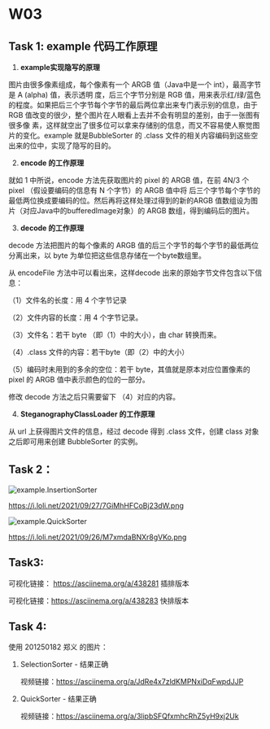 # W03

## Task 1: example 代码工作原理

1. **example实现隐写的原理**

图片由很多像素组成，每个像素有一个 ARGB 值（Java中是一个 int），最高字节是 A (alpha) 值，表示透明	度，后三个字节分别是 RGB 值，用来表示红/绿/蓝色的程度。如果把后三个字节每个字节的最后两位拿出来专门表示别的信息，由于 RGB 值改变的很少，整个图片在人眼看上去并不会有明显的差别，由于一张图有很多像	素，这样就空出了很多位可以拿来存储别的信息，而又不容易使人察觉图片的变化。example 就是BubbleSorter 的 .class 文件的相关内容编码到这些空出来的位中，实现了隐写的目的。



2.  **encode 的工作原理**

就如 1 中所说，encode 方法先获取图片的 pixel 的 ARGB 值，在前 4N/3 个 pixel （假设要编码的信息有 N 个字节）的 ARGB 值中将 后三个字节每个字节的最低两位换成要编码的位。然后再将这样处理过得到的新的ARGB 值数组设为图片（对应Java中的bufferedImage对象）的 ARGB 数组，得到编码后的图片。



3. **decode 的工作原理**

decode 方法把图片的每个像素的 ARGB 值的后三个字节的每个字节的最低两位分离出来，以 byte 为单位把这些信息存储在一个byte数组里。

从 encodeFile 方法中可以看出来，这样decode 出来的原始字节文件包含以下信息：

（1）文件名的长度：用 4 个字节记录

（2）文件内容的长度：用 4 个字节记录。

（3）文件名：若干 byte （即（1）中的大小），由 char 转换而来。

（4）.class 文件的内容：若干byte（即（2）中的大小）

（5）编码时未用到的多余的空位：若干 byte，其值就是原本对应位置像素的 pixel 的 ARGB 值中表示颜色的位的一部分。

修改 decode 方法之后只需要留下 （4）对应的内容。



4.  **SteganographyClassLoader 的工作原理**

   从 url 上获得图片文件的信息，经过 decode 得到 .class 文件，创建 class 对象之后即可用来创建 BubbleSorter 的实例。

   



## Task 2：

![example.InsertionSorter](https://i.loli.net/2021/09/27/7GiMhHFCoBj23dW.png)

https://i.loli.net/2021/09/27/7GiMhHFCoBj23dW.png



![example.QuickSorter](https://i.loli.net/2021/09/26/M7xmdaBNXr8gVKo.png)

https://i.loli.net/2021/09/26/M7xmdaBNXr8gVKo.png

## Task3:

可视化链接： https://asciinema.org/a/438281 插排版本

可视化链接：https://asciinema.org/a/438283 快排版本

## Task 4:

使用 201250182 郑义 的图片：

1. SelectionSorter - 结果正确

   视频链接：https://asciinema.org/a/JdRe4x7zldKMPNxiDqFwpdJJP

2. QuickSorter - 结果正确

   视频链接：https://asciinema.org/a/3lipbSFQfxmhcRhZ5yH9xj2Uk
